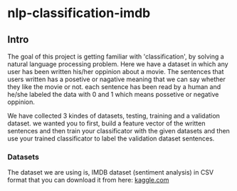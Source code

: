 # nlp-classification-imdb

## Intro
The goal of this project is getting familiar with 'classification', by solving a natural language processing problem. Here we have a dataset in which any user has been written his/her oppinion about a movie. The sentences that users written has a posetive or nagative meaning that we can say whether they like the movie or not. each sentence has been read by a human and he/she labeled the data with 0 and 1 which means possetive or negative oppinion.

We have collected 3 kindes of datasets, testing, training and a validation dataset. we wanted you to first, build a feature vector of the written sentences and then train your classificator with the given datasets and then use your trained classificator to label the validation dataset sentences.

### Datasets
The dataset we are using is, IMDB dataset (sentiment analysis) in CSV format that you can download it from here: [kaggle.com](https://kaggle.com/columbine/imdb-dataset-sentiment-analysis-in-csv-format)



